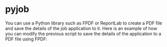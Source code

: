 # pyjob
You can use a Python library such as FPDF or ReportLab to create a PDF file and save the details of the job application to it. Here is an example of how you can modify the previous script to save the details of the application to a PDF file using FPDF:
